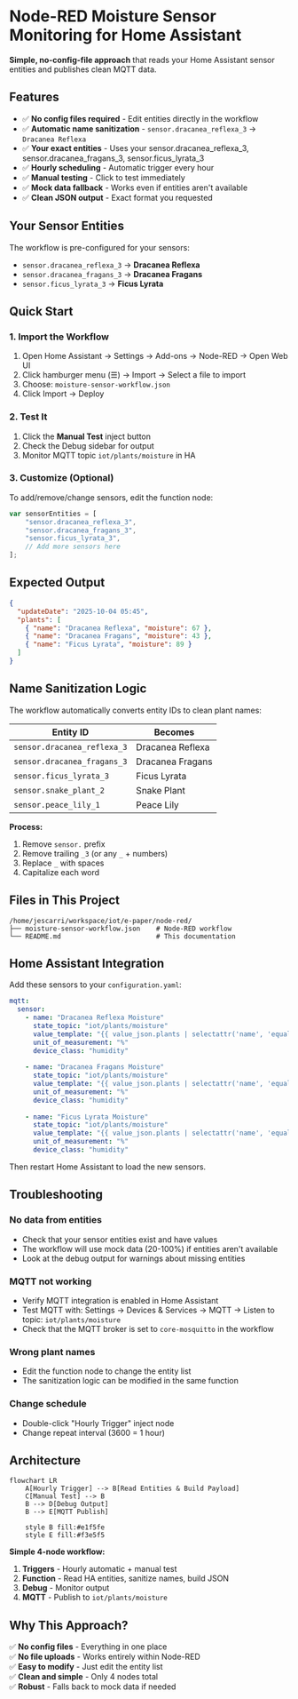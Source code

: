 # Node-RED Moisture Sensor Monitoring for Home Assistant

**Simple, no-config-file approach** that reads your Home Assistant sensor entities and publishes clean MQTT data.

## Features

- ✅ **No config files required** - Edit entities directly in the workflow
- ✅ **Automatic name sanitization** - `sensor.dracanea_reflexa_3` → `Dracanea Reflexa`
- ✅ **Your exact entities** - Uses your sensor.dracanea_reflexa_3, sensor.dracanea_fragans_3, sensor.ficus_lyrata_3
- ✅ **Hourly scheduling** - Automatic trigger every hour
- ✅ **Manual testing** - Click to test immediately
- ✅ **Mock data fallback** - Works even if entities aren't available
- ✅ **Clean JSON output** - Exact format you requested

## Your Sensor Entities

The workflow is pre-configured for your sensors:
- `sensor.dracanea_reflexa_3` → **Dracanea Reflexa**
- `sensor.dracanea_fragans_3` → **Dracanea Fragans** 
- `sensor.ficus_lyrata_3` → **Ficus Lyrata**

## Quick Start

### 1. Import the Workflow
1. Open Home Assistant → Settings → Add-ons → Node-RED → Open Web UI
2. Click hamburger menu (☰) → Import → Select a file to import
3. Choose: `moisture-sensor-workflow.json`
4. Click Import → Deploy

### 2. Test It
1. Click the **Manual Test** inject button
2. Check the Debug sidebar for output
3. Monitor MQTT topic `iot/plants/moisture` in HA

### 3. Customize (Optional)
To add/remove/change sensors, edit the function node:
```javascript
var sensorEntities = [
    "sensor.dracanea_reflexa_3",
    "sensor.dracanea_fragans_3", 
    "sensor.ficus_lyrata_3",
    // Add more sensors here
];
```

## Expected Output

```json
{
  "updateDate": "2025-10-04 05:45",
  "plants": [
    { "name": "Dracanea Reflexa", "moisture": 67 },
    { "name": "Dracanea Fragans", "moisture": 43 },
    { "name": "Ficus Lyrata", "moisture": 89 }
  ]
}
```

## Name Sanitization Logic

The workflow automatically converts entity IDs to clean plant names:

| Entity ID | Becomes |
|-----------|---------|
| `sensor.dracanea_reflexa_3` | Dracanea Reflexa |
| `sensor.dracanea_fragans_3` | Dracanea Fragans |
| `sensor.ficus_lyrata_3` | Ficus Lyrata |
| `sensor.snake_plant_2` | Snake Plant |
| `sensor.peace_lily_1` | Peace Lily |

**Process:**
1. Remove `sensor.` prefix
2. Remove trailing `_3` (or any `_` + numbers)
3. Replace `_` with spaces
4. Capitalize each word

## Files in This Project

```
/home/jescarri/workspace/iot/e-paper/node-red/
├── moisture-sensor-workflow.json    # Node-RED workflow
└── README.md                        # This documentation
```

## Home Assistant Integration

Add these sensors to your `configuration.yaml`:

```yaml
mqtt:
  sensor:
    - name: "Dracanea Reflexa Moisture"
      state_topic: "iot/plants/moisture"
      value_template: "{{ value_json.plants | selectattr('name', 'equalto', 'Dracanea Reflexa') | map(attribute='moisture') | first | default('unknown') }}"
      unit_of_measurement: "%"
      device_class: "humidity"
      
    - name: "Dracanea Fragans Moisture"  
      state_topic: "iot/plants/moisture"
      value_template: "{{ value_json.plants | selectattr('name', 'equalto', 'Dracanea Fragans') | map(attribute='moisture') | first | default('unknown') }}"
      unit_of_measurement: "%"
      device_class: "humidity"
      
    - name: "Ficus Lyrata Moisture"
      state_topic: "iot/plants/moisture" 
      value_template: "{{ value_json.plants | selectattr('name', 'equalto', 'Ficus Lyrata') | map(attribute='moisture') | first | default('unknown') }}"
      unit_of_measurement: "%"
      device_class: "humidity"
```

Then restart Home Assistant to load the new sensors.

## Troubleshooting

### No data from entities
- Check that your sensor entities exist and have values
- The workflow will use mock data (20-100%) if entities aren't available
- Look at the debug output for warnings about missing entities

### MQTT not working
- Verify MQTT integration is enabled in Home Assistant
- Test MQTT with: Settings → Devices & Services → MQTT → Listen to topic: `iot/plants/moisture`
- Check that the MQTT broker is set to `core-mosquitto` in the workflow

### Wrong plant names
- Edit the function node to change the entity list
- The sanitization logic can be modified in the same function

### Change schedule
- Double-click "Hourly Trigger" inject node
- Change repeat interval (3600 = 1 hour)

## Architecture

```mermaid
flowchart LR
    A[Hourly Trigger] --> B[Read Entities & Build Payload]
    C[Manual Test] --> B
    B --> D[Debug Output]
    B --> E[MQTT Publish]
    
    style B fill:#e1f5fe
    style E fill:#f3e5f5
```

**Simple 4-node workflow:**
1. **Triggers** - Hourly automatic + manual test
2. **Function** - Read HA entities, sanitize names, build JSON
3. **Debug** - Monitor output
4. **MQTT** - Publish to `iot/plants/moisture`

## Why This Approach?

✅ **No config files** - Everything in one place  
✅ **No file uploads** - Works entirely within Node-RED  
✅ **Easy to modify** - Just edit the entity list  
✅ **Clean and simple** - Only 4 nodes total  
✅ **Robust** - Falls back to mock data if needed